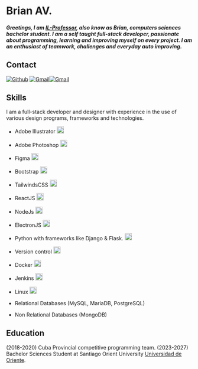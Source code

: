# Brian AV.

##### Greetings, I am [IL-Professor](https://github.com/VerianCS/), also know as Brian, computers sciences bachelor student. I am a self taught full-stack developer, passionate about programming, learning and improving myself on every project. I am an enthusiast of teamwork, challenges and everyday auto improving.

## Contact

[<img alt="Github" src="https://img.shields.io/badge/GitHub-%2312100E.svg?&style=for-the-badge&logo=Github&logoColor=white" />](https://github.com/VerianCS) [<img alt="Gmail" src="https://img.shields.io/badge/Gmail-D14836?style=for-the-badge&logo=gmail&logoColor=white" />](mailto:zafkiel023@gmail.com)[<img alt="Gmail" src="https://img.shields.io/badge/Telegram-%231DA1F2.svg?style=for-the-badge&logo=telegram&logoColor=white" />](https://t.me/Nvaeil)

## Skills

I am a full-stack developer and designer with experience in the use of various design programs, frameworks and technologies.

- Adobe Illustrator <img alt="vue" style="height:1.2rem" src="https://img.shields.io/static/v1?label=&message=Excelent&color=success" />
- Adobe Photoshop <img alt="vue" style="height:1.2rem" src="https://img.shields.io/static/v1?label=&message=Excelent&color=success" />
- Figma <img alt="vue" style="height:1.2rem" src="https://img.shields.io/static/v1?label=&message=Excelent&color=success" />

- Bootstrap <img alt="Bootstrap" style="height:1.2rem" src="https://img.shields.io/static/v1?label=&message=Excelent&color=sucess" />
- TailwindsCSS <img alt="Bootstrap" style="height:1.2rem" src="https://img.shields.io/static/v1?label=&message=Excellent&color=sucess" />
- ReactJS <img alt="react" style="height:1.2rem" src="https://img.shields.io/static/v1?label=&message=Excellent&color=sucess" />

- NodeJs <img alt="vue" style="height:1.2rem" src="https://img.shields.io/static/v1?label=&message=Excelent&color=success" />
- ElectronJS <img alt="vue" style="height:1.2rem" src="https://img.shields.io/static/v1?label=&message=Excelent&color=success" />
- Python with frameworks like Django & Flask. <img alt="Laravel" style="height:1.2rem" src="https://img.shields.io/static/v1?label=&message=Very Good&color=success" />

- Version control <img alt="git" style="height:1.2rem" src="https://img.shields.io/static/v1?label=&message=Excelent&color=sucess" />
- Docker <img alt="git" style="height:1.2rem" src="https://img.shields.io/static/v1?label=&message=Normal&color=green" />
- Jenkins <img alt="git" style="height:1.2rem" src="https://img.shields.io/static/v1?label=&message=Normal&color=green" />
- Linux <img alt="git" style="height:1.2rem" src="https://img.shields.io/static/v1?label=&message=Excelent&color=sucess" />

- Relational Databases (MySQL, MariaDB, PostgreSQL)
- Non Relational Databases (MongoDB)

## Education
(2018-2020) Cuba Provincial competitive programming team. 
(2023-2027) Bachelor Sciences Student at Santiago Orient University [Universidad de Oriente]((https://uo.edu.cu/)).




